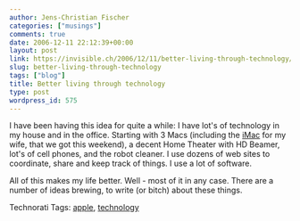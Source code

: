 ```yaml
---
author: Jens-Christian Fischer
categories: ["musings"]
comments: true
date: 2006-12-11 22:12:39+00:00
layout: post
link: https://invisible.ch/2006/12/11/better-living-through-technology/
slug: better-living-through-technology
tags: ["blog"]
title: Better living through technology
type: post
wordpress_id: 575
---
```


I have been having this idea for quite a while: I have lot's of technology in my house and in the office. Starting with 3 Macs (including the [iMac](https://tracker.tradedoubler.com/click?p=21664&a=1319235&url=https://store.apple.com/Apple/WebObjects/swissdestore?&family=iMac) for my wife, that we got this weekend), a decent Home Theater with HD Beamer, lot's of cell phones, and the robot cleaner. I use dozens of web sites to coordinate, share and keep track of things. I use a lot of software.

All of this makes my life better. Well - most of it in any case. There are a number of ideas brewing, to write (or bitch) about these things.





Technorati Tags: [apple](https://www.technorati.com/tag/apple), [technology](https://www.technorati.com/tag/technology)
